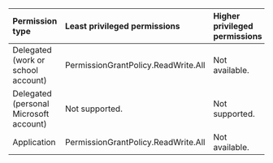 |Permission type|Least privileged permissions|Higher privileged permissions|
|:---|:---|:---|
|Delegated (work or school account)|PermissionGrantPolicy.ReadWrite.All|Not available.|
|Delegated (personal Microsoft account)|Not supported.|Not supported.|
|Application|PermissionGrantPolicy.ReadWrite.All|Not available.|